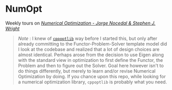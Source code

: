 
# NumOpt

Weekly tours on _[Numerical Optimization  - Jorge Nocedal & Stephen J. Wright](http://www.apmath.spbu.ru/cnsa/pdf/monograf/Numerical_Optimization2006.pdf)_

>_Note_ : I knew of [`cppoptlib`](https://github.com/PatWie/CppNumericalSolvers/tree/master/include/cppoptlib) way before I started this, but only after already committing to the Functor-Problem-Solver template model did I look at the codebase and realized that a lot of design choices are almost identical. Perhaps arose from the decision to use Eigen along with the standard view in optimization to first define the Functor, the Problem and then to figure out the Solver. Goal here however isn't to do things differently, but merely to learn and/or revise Numerical Optimization by doing. If you chance upon this repo, while looking for a numerical optimization library, `cppoptlib` is probably what you need.
